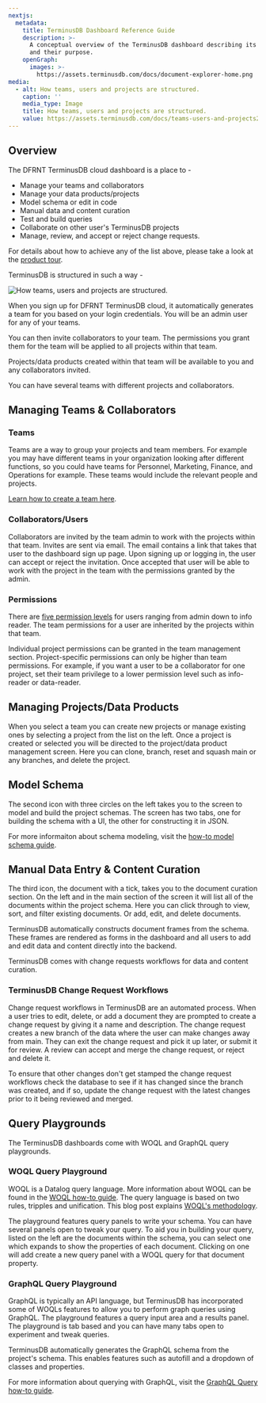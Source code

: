 ```yaml
---
nextjs:
  metadata:
    title: TerminusDB Dashboard Reference Guide
    description: >-
      A conceptual overview of the TerminusDB dashboard describing its features
      and their purpose.
    openGraph:
      images: >-
        https://assets.terminusdb.com/docs/document-explorer-home.png
media:
  - alt: How teams, users and projects are structured.
    caption: ''
    media_type: Image
    title: How teams, users and projects are structured.
    value: https://assets.terminusdb.com/docs/teams-users-and-projects2.png
---
```


## Overview

The DFRNT TerminusDB cloud dashboard is a place to -

*   Manage your teams and collaborators
*   Manage your data products/projects
*   Model schema or edit in code
*   Manual data and content curation
*   Test and build queries
*   Collaborate on other user's TerminusDB projects
*   Manage, review, and accept or reject change requests.

For details about how to achieve any of the list above, please take a look at the [product tour](/docs/product-tour/).

TerminusDB is structured in such a way -

![How teams, users and projects are structured.](https://assets.terminusdb.com/docs/teams-users-and-projects2.png)

When you sign up for DFRNT TerminusDB cloud, it automatically generates a team for you based on your login credentials. You will be an admin user for any of your teams.

You can then invite collaborators to your team. The permissions you grant them for the team will be applied to all projects within that team.

Projects/data products created within that team will be available to you and any collaborators invited.

You can have several teams with different projects and collaborators.

## Managing Teams & Collaborators

### Teams

Teams are a way to group your projects and team members. For example you may have different teams in your organization looking after different functions, so you could have teams for Personnel, Marketing, Finance, and Operations for example. These teams would include the relevant people and projects.

[Learn how to create a team here](/docs/create-a-team-with-terminuscms/).

### Collaborators/Users

Collaborators are invited by the team admin to work with the projects within that team. Invites are sent via email. The email contains a link that takes that user to the dashboard sign up page. Upon signing up or logging in, the user can accept or reject the invitation. Once accepted that user will be able to work with the project in the team with the permissions granted by the admin.

### Permissions

There are [five permission levels](/docs/invite-users-using-terminuscms/) for users ranging from admin down to info reader. The team permissions for a user are inherited by the projects within that team.

Individual project permissions can be granted in the team management section. Project-specific permissions can only be higher than team permissions. For example, if you want a user to be a collaborator for one project, set their team privilege to a lower permission level such as info-reader or data-reader.

## Managing Projects/Data Products

When you select a team you can create new projects or manage existing ones by selecting a project from the list on the left. Once a project is created or selected you will be directed to the project/data product management screen. Here you can clone, branch, reset and squash main or any branches, and delete the project.

## Model Schema

The second icon with three circles on the left takes you to the screen to model and build the project schemas. The screen has two tabs, one for building the schema with a UI, the other for constructing it in JSON.

For more informaiton about schema modeling, visit the [how-to model schema guide](/docs/model-schema/).

## Manual Data Entry & Content Curation

The third icon, the document with a tick, takes you to the document curation section. On the left and in the main section of the screen it will list all of the documents within the project schema. Here you can click through to view, sort, and filter existing documents. Or add, edit, and delete documents.

TerminusDB automatically constructs document frames from the schema. These frames are rendered as forms in the dashboard and all users to add and edit data and content directly into the backend.

TerminusDB comes with change requests workflows for data and content curation.

### TerminusDB Change Request Workflows

Change request workflows in TerminusDB are an automated process. When a user tries to edit, delete, or add a document they are prompted to create a change request by giving it a name and description. The change request creates a new branch of the data where the user can make changes away from main. They can exit the change request and pick it up later, or submit it for review. A review can accept and merge the change request, or reject and delete it.

To ensure that other changes don't get stamped the change request workflows check the database to see if it has changed since the branch was created, and if so, update the change request with the latest changes prior to it being reviewed and merged.

## Query Playgrounds

The TerminusDB dashboards come with WOQL and GraphQL query playgrounds.

### WOQL Query Playground

WOQL is a Datalog query language. More information about WOQL can be found in the [WOQL how-to guide](/docs/woql-basics/). The query language is based on two rules, tripples and unification. This blog post explains [WOQL's methodology](https://terminusdb.com/blog/the-power-of-web-object-query-language/).

The playground features query panels to write your schema. You can have several panels open to tweak your query. To aid you in building your query, listed on the left are the documents within the schema, you can select one which expands to show the properties of each document. Clicking on one will add create a new query panel with a WOQL query for that document property.

### GraphQL Query Playground

GraphQL is typically an API language, but TerminusDB has incorporated some of WOQLs features to allow you to perform graph queries using GraphQL. The playground features a query input area and a results panel. The playground is tab based and you can have many tabs open to experiment and tweak queries.

TerminusDB automatically generates the GraphQL schema from the project's schema. This enables features such as autofill and a dropdown of classes and properties.

For more information about querying with GraphQL, visit the [GraphQL Query how-to guide](/docs/graphql-basics/).